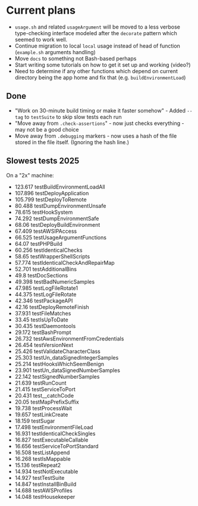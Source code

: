 # Current plans

- `usage.sh` and related `usageArgument` will be moved to a less verbose type-checking interface modeled after the
  `decorate` pattern which seemed to work well.
- Continue migration to local `local` usage instead of head of function (`example.sh` arguments handling)
- Move `docs` to something not Bash-based perhaps
- Start writing some tutorials on how to get it set up and working (video?)
- Need to determine if any other functions which depend on current directory being the app home and fix that (e.g. `buildEnvironmentLoad`)

## Done

- "Work on 30-minute build timing or make it faster somehow" - Added `--tag` to `testSuite` to skip slow tests each run
- "Move away from `.check-assertions`" - now just checks everything - may not be a good choice
- Move away from `.debugging` markers - now uses a hash of the file stored in the file itself. (Ignoring the hash line.)

## Slowest tests 2025

On a "2x" machine:

- 123.617 testBuildEnvironmentLoadAll
- 107.896 testDeployApplication
- 105.799 testDeployToRemote
- 80.488 testDumpEnvironmentUnsafe
- 78.615 testHookSystem
- 74.292 testDumpEnvironmentSafe
- 68.06 testDeployBuildEnvironment
- 67.409 testAWSIPAccess
- 66.525 testUsageArgumentFunctions
- 64.07 testPHPBuild
- 60.256 testIdenticalChecks
- 58.65 testWrapperShellScripts
- 57.774 testIdenticalCheckAndRepairMap
- 52.701 testAdditionalBins
- 49.8 testDocSections
- 49.398 testBadNumericSamples
- 47.985 testLogFileRotate1
- 44.375 testLogFileRotate
- 42.346 testPackageAPI
- 42.16 testDeployRemoteFinish
- 37.931 testFileMatches
- 33.45 testIsUpToDate
- 30.435 testDaemontools
- 29.172 testBashPrompt
- 26.732 testAwsEnvironmentFromCredentials
- 26.454 testVersionNext
- 25.426 testValidateCharacterClass
- 25.303 testUn_dataSignedIntegerSamples
- 25.214 testHooksWhichSeemBenign
- 23.901 testUn_dataSignedNumberSamples
- 22.142 testSignedNumberSamples
- 21.639 testRunCount
- 21.415 testServiceToPort
- 20.431 test__catchCode
- 20.05 testMapPrefixSuffix
- 19.738 testProcessWait
- 19.657 testLinkCreate
- 18.159 testSugar
- 17.498 testEnvironmentFileLoad
- 16.931 testIdenticalCheckSingles
- 16.827 testExecutableCallable
- 16.656 testServiceToPortStandard
- 16.508 testListAppend
- 16.268 testIsMappable
- 15.136 testRepeat2
- 14.934 testNotExecutable
- 14.927 testTestSuite
- 14.847 testInstallBinBuild
- 14.688 testAWSProfiles
- 14.048 testHousekeeper
